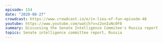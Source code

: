 ```yaml
---
episode: 154
date: "2020-08-27"
crowdcast: https://www.crowdcast.io/e/in-lieu-of-fun-episode-48
youtube: https://www.youtube.com/watch?v=z2onIuNc0F8
summary: Discussing the Senate Intelligence Commitee's Russia report
topics: Senate intelligence committee report, Russia
---
```

